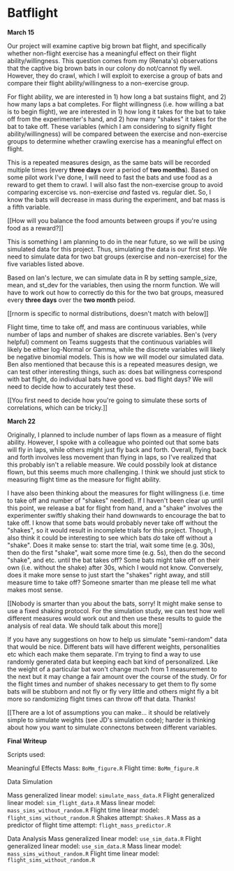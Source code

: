 # Batflight

**March 15**


Our project will examine captive big brown bat flight, and specifically whether non-flight exercise has a meaningful effect on their flight ability/willingness. This question comes from my (Renata's) observations that the captive big brown bats in our colony do not/cannot fly well. However, they do crawl, which I will exploit to exercise a group of bats and compare their flight ability/willingness to a non-exercise group. 

For flight ability, we are interested in 1) how long a bat sustains flight, and 2) how many laps a bat completes. For flight willingness (i.e. how willing a bat is to begin flight), we are interested in 1) how long it takes for the bat to take off from the experimenter's hand, and 2) how many "shakes" it takes for the bat to take off. These variables (which I am considering to signify flight ability/willingness) will be compared between the exercise and non-exercise groups to determine whether crawling exercise has a meaningful effect on flight.

This is a repeated measures design, as the same bats will be recorded multiple times (every **three days** over a period of **two months**). Based on some pilot work I've done, I will need to fast the bats and use food as a reward to get them to crawl. I will also fast the non-exercise group to avoid comparing excercise vs. non-exercise *and* fasted vs. regular diet. So, I know the bats will decrease in mass during the experiment, and bat mass is a fifth variable. 

[[How will you balance the food amounts between groups if you're using food as a reward?]]

This is something I am planning to do in the near future, so we will be using simulated data for this project. Thus, simulating the data is our first step. We need to simulate data for two bat groups (exercise and non-exercise) for the five variables listed above. 

Based on Ian's lecture, we can simulate data in R by setting sample_size, mean, and st_dev for the variables, then using the rnorm function. We will have to work out how to correctly do this for the two bat groups, measured every **three days** over the **two month** peiod.

[[rnorm is specific to normal distributions, doesn't match with below]]

Flight time, time to take off, and mass are continuous variables, while number of laps and number of shakes are discrete variables. Ben's (very helpful) comment on Teams suggests that the continuous variables will likely be either log-Normal or Gamma, while the discrete variables will likely be negative binomial models. This is how we will model our simulated data. Ben also mentioned that because this is a repeated measures design, we can test other interesting things, such as: does bat willingness correspond with bat flight, do individual bats have good vs. bad flight days? We will need to decide how to accurately test these. 

[[You first need to decide how you're going to simulate these sorts of correlations, which can be tricky.]]

**March 22**

Originally, I planned to include number of laps flown as a measure of flight ability. However, I spoke with a colleague who pointed out that some bats will fly in laps, while others might just fly back and forth. Overall, flying back and forth involves less movement than flying in laps, so I've realized that this probably isn't a reliable measure. We could possbily look at distance flown, but this seems much more challenging. I think we should just stick to measuring flight time as the measure for flight ability. 

I have also been thinking about the measures for flight willingness (i.e. time to take off and number of "shakes" needed). If I haven't been clear up until this point, we release a bat for flight from hand, and a "shake" involves the experimenter swiftly shaking their hand downwards to encourage the bat to take off. I know that some bats would probably never take off without the "shakes", so it would result in incomplete trials for this project. Though, I also think it could be interesting to see which bats *do* take off without a "shake". Does it make sense to: start the trial, wait some time (e.g. 30s), then do the first "shake", wait some more time (e.g. 5s), then do the second "shake", and etc. until the bat takes off? Some bats might take off on their own (i.e. without the shake) after 30s, which I would not know. Conversely, does it make more sense to just start the "shakes" right away, and still measure time to take off? Someone smarter than me please tell me what makes most sense. 

[[Nobody is smarter than you about the bats, sorry! It might make sense to use a fixed shaking protocol. For the simulation study, we can test how well different measures would work out and then use these results to guide the analysis of real data. We should talk about this more]]

If you have any suggestions on how to help us simulate "semi-random" data that would be nice. Different bats will have different weights, personalities etc which each make them separate. I'm trying to find a way to use randomly generated data but keeping each bat kind of personalized. Like the weight of a particular bat won't change much from 1 measurement to the next but it may change a fair amount over the course of the study. Or for the flight times and number of shakes necessary to get them to fly some bats will be stubborn and not fly or fly very little and others might fly a bit more so randomizing flight times can throw off that data. Thanks!

[[There are a lot of assumptions you can make... it should be relatively simple to simulate weights (see JD's simulation code); harder is thinking about how you want to simulate connectons between different variables.


**Final Writeup**

Scripts used:

Meaningful Effects
Mass: `BoMm_figure.R`
Flight time: `BoMm_figure.R`

Data Simulation

Mass generalized linear model: `simulate_mass_data.R`
Flight generalized linear model: `sim_flight_data.R`
Mass linear model: `mass_sims_without_random.R`
Flight time linear model: `flight_sims_without_random.R`
Shakes attempt: `Shakes.R`
Mass as a predictor of flight time attempt: `flight_mass_predictor.R`

Data Analysis
Mass generalized linear model: `use_sim_data.R`
Flight generalized linear model: `use_sim_data.R`
Mass linear model: `mass_sims_without_random.R`
Flight time linear model: `flight_sims_without_random.R`
